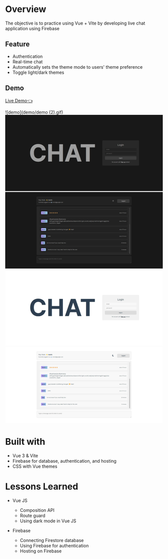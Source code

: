 # Overview

The objective is to practice using Vue + Vite by developing live chat application using Firebase

## Feature

- Authentication
- Real-time chat
- Automatically sets the theme mode to users' theme preference
- Toggle light/dark themes

## Demo

[Live Demo👈](https://vue-firebase-4dc0a.web.app/)

![demo](demo/demo (2).gif)
![dark login](demo/dark-login.png)
![dark chat](demo/dark-chat.png)
![light login](demo/light-login.png)
![light chat](demo/light-chat.png)

# Built with

- Vue 3 & Vite
- Firebase for database, authentication, and hosting
- CSS with Vue themes

# Lessons Learned

- Vue JS

  - Composition API
  - Route guard
  - Using dark mode in Vue JS

- Firebase
  - Connecting Firestore database
  - Using Firebase for authentication
  - Hosting on Firebase
